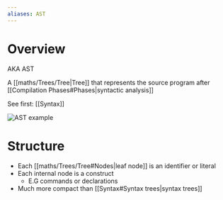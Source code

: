 ```yaml
---
aliases: AST
---
```

# Overview
AKA AST

A [[maths/Trees/Tree|Tree]] that represents the source program after [[Compilation Phases#Phases|syntactic analysis]]

See first: [[Syntax]]

![AST example](https://ruslanspivak.com/lsbasi-part7/lsbasi_part7_ast_02.png)

# Structure
- Each [[maths/Trees/Tree#Nodes|leaf node]] is an identifier or literal
- Each internal node is a construct
	- E.G commands or declarations
- Much more compact than [[Syntax#Syntax trees|syntax trees]]